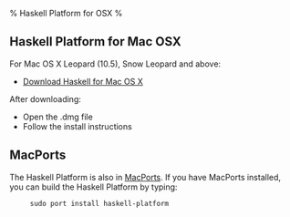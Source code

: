 % Haskell Platform for OSX
%

Haskell Platform for Mac OSX
-----

For Mac OS X Leopard (10.5), Snow Leopard and above:

* <a id="download" href="http://hackage.haskell.org/platform/2010.1.0.0/haskell-platform-2010.1.0.0-i386.dmg" onClick="javascript: pageTracker._trackPageview('/downloads/mac'); ">Download Haskell for Mac OS X</a>

After downloading:

* Open the .dmg file
* Follow the install instructions

MacPorts
---------

The Haskell Platform is also in [MacPorts].  If you have MacPorts installed,
you can build the Haskell Platform by typing:

         sudo port install haskell-platform

[MacPorts]: http://macports.org
